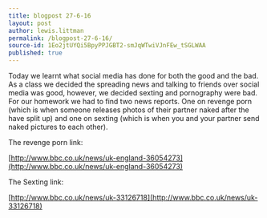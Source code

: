 ```yaml
---
title: blogpost 27-6-16
layout: post
author: lewis.littman
permalink: /blogpost-27-6-16/
source-id: 1Eo2jtUYQi5BpyPPJGBT2-smJqWTwiVJnFEw_tSGLWAA
published: true
---
```

Today we learnt what social media has done for both the good and the bad. As a class we decided the spreading news and talking to friends over social media was good, however, we decided sexting and pornography were bad. For our homework we had to find two news reports. One on revenge porn (which is when someone releases photos of their partner naked after the have split up) and one on sexting (which is when you and your partner send naked pictures to each other).

The revenge porn link:

[http://www.bbc.co.uk/news/uk-england-36054273](http://www.bbc.co.uk/news/uk-england-36054273)

The Sexting link:

[http://www.bbc.co.uk/news/uk-33126718](http://www.bbc.co.uk/news/uk-33126718)

